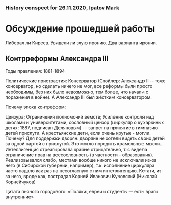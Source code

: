 ### History conspect for 26.11.2020, Ipatov Mark

# Обсуждение прошедшей работы
Либерал ли Киреев. Увидели ли злую иронию. Два варианта иронии.

## Контрреформы Александра III

Годы правления: 1881-1894

Политические пристрастия: Консерватор
(Спойлер: Александр II -- тоже консерватор, но сделать ничего не мог, все реформы были просто необходимы, без них было невозможно, тем более, что начали с поражения в войне). А Александр III был жёстким консерватором.

Почему эпоха контреформ:

Цензура;
Ограничения полномочий земств;
Усиление контроля над школами и университетами, сословный цензор (циркуляр о кухаркиных детях: 1887, подписан Деляновым) -- запрет на принятие в гимназию детей прислуги. А крестьянские дети, если очень крутые - могли. Почему? Для поддержки дворян: дворяне не хотели видеть своих детей за одной партой с прислугой. Это могло породить крамольные мысли… Интеллигенция отреагировала крайне отрицательно, т.к. видела ограничение прав на всесословность (в частности - образования). Реализовывался слабо, местами вообще никого не исключали из-за него (в Сибирской губернии, например), т.к. исполнение циркуляра часто падало как раз на несогласную с ним интеллигенцию.
Кстати, из-за него, вроде как, пострадал Корней Иванович Кучовский (Николай Корнейчуков)

Цитата пьяного городового:
    «Поляки, евреи и студенты — есть враги внутренние»
